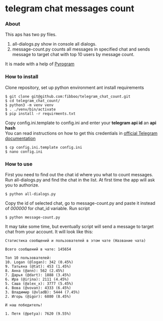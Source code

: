 # telegram chat messages count
### About
This aps has two py files.
1. all-dialogs.py show in console all dialogs.
2. message-count.py counts all messages in specified chat
and sends message to target chat with top 10 users
by message count. <br>

It is made with a help of [Pyrogram](https://github.com/pyrogram/pyrogram)
### How to install
Clone repository, set up python environment ant install requirements
```shell
$ git clone git@github.com:fibboo/telegram_chat_count.git
$ cd telegram_chat_count/
$ python3 -m venv venv
$ . ./venv/bin/activate
$ pip install -r requirments.txt
```
Copy config.ini.template to config.ini and enter
your **telegram api id** an **api hash**<br>
You can read instructions on how to get this credentials
in [official Telegram documentation](https://core.telegram.org/api/obtaining_api_id)
```shell
$ cp config.ini.template config.ini
$ nano config.ini
```
### How to use
First you need to find out the chat id where you what to count messages.
Run all-dialogs.py and find the chat in the list.
At first time the app will ask you to authorize.
```shell
$ python all-dialogs.py
```
Copy the id of selected chat, go to message-count.py and paste
it instead of _000000_ for chat_id variable.
Run script
```shell
$ python message-count.py
```
It may take some time, but eventually script will send
a message to target chat from your account. It will look like this:
```text
Статистика сообщений и пользователей в этом чате (Название чата)

Всего сообщений в чате: 145654

Топ 10 пользователей:
10. Logan (@logan): 342 (0.45%)
9. Татьяна (@tat): 453 (1.45%)
8. Анна (@ann): 562 (2.45%)
7. Дарья (@dart): 1888 (3.45%)
6. Ира (@irina): 2111 (4.45%)
5. Саша (@alex_x): 3777 (5.45%)
4. Вова (@vovan): 4333 (6.45%)
3. Владимир (@vladB): 5444 (7.45%)
2. Игорь (@igor): 6880 (8.45%)

И наш победитель!

1. Петя (@petya): 7620 (9.55%)
```
